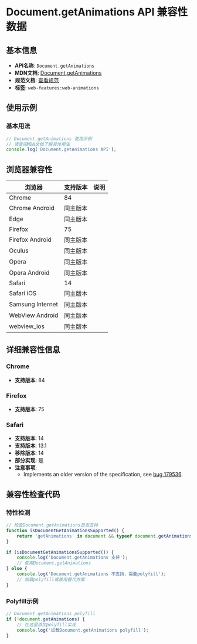 # Document.getAnimations API 兼容性数据

## 基本信息

- **API名称**: `Document.getAnimations`
- **MDN文档**: [Document.getAnimations](https://developer.mozilla.org/docs/Web/API/Document/getAnimations)
- **规范文档**: [查看规范](https://drafts.csswg.org/web-animations-1/#dom-documentorshadowroot-getanimations)
- **标签**: `web-features:web-animations`

## 使用示例

### 基本用法

```javascript
// Document.getAnimations 使用示例
// 请查阅MDN文档了解具体用法
console.log('Document.getAnimations API');
```

## 浏览器兼容性

| 浏览器 | 支持版本 | 说明 |
|--------|----------|------|
| Chrome | 84 |  |
| Chrome Android | 同主版本 |  |
| Edge | 同主版本 |  |
| Firefox | 75 |  |
| Firefox Android | 同主版本 |  |
| Oculus | 同主版本 |  |
| Opera | 同主版本 |  |
| Opera Android | 同主版本 |  |
| Safari | 14 |  |
| Safari iOS | 同主版本 |  |
| Samsung Internet | 同主版本 |  |
| WebView Android | 同主版本 |  |
| webview_ios | 同主版本 |  |

## 详细兼容性信息

### Chrome

- **支持版本**: 84

### Firefox

- **支持版本**: 75

### Safari

- **支持版本**: 14
- **支持版本**: 13.1
- **移除版本**: 14
- **部分实现**: 是
- **注意事项**:
  - Implements an older version of the specification, see [bug 179536](https://webkit.org/b/179536).

## 兼容性检查代码

### 特性检测

```javascript
// 检查Document.getAnimations是否支持
function isDocumentGetAnimationsSupported() {
    return 'getAnimations' in document && typeof document.getAnimations === 'function';
}

if (isDocumentGetAnimationsSupported()) {
    console.log('Document.getAnimations 支持');
    // 使用Document.getAnimations
} else {
    console.log('Document.getAnimations 不支持，需要polyfill');
    // 加载polyfill或使用替代方案
}
```

### Polyfill示例

```javascript
// Document.getAnimations polyfill
if (!document.getAnimations) {
    // 在这里添加polyfill实现
    console.log('加载Document.getAnimations polyfill');
}
```

